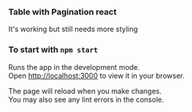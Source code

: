 <h3>Table with Pagination react</h3>

 <p>It's working but still needs more styling</p>
 



### To start with `npm start`

Runs the app in the development mode.\
Open [http://localhost:3000](http://localhost:3000) to view it in your browser.

The page will reload when you make changes.\
You may also see any lint errors in the console.

 <link rel='stylesheet' href='https://cdnjs.cloudflare.com/ajax/libs/font-awesome/4.7.0/css/font-awesome.min.css'>                                                             <i class='fa fa-github'></i>                    

